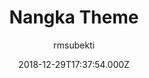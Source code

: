 ---
title: Nangka Theme
github: https://github.com/rmsubekti/nangka
demo: https://rmsubekti.github.io/nangka
author: rmsubekti
ssg:
  - Jekyll
cms:
  - No Cms
date: 2018-12-29T17:37:54.000Z
github_branch: gh-pages
description: 'nangka-jekyll-theme #rmsu'
stale: true
---